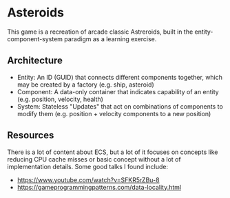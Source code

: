 # Asteroids

This game is a recreation of arcade classic Astreroids, built in the entity-component-system paradigm as a learning exercise.

## Architecture
- Entity: An ID (GUID) that connects different components together, which may be created by a factory (e.g. ship, asteroid)
- Component: A data-only container that indicates capability of an entity (e.g. position, velocity, health)
- System: Stateless "Updates" that act on combinations of components to modify them (e.g. position + velocity components to a new position)


## Resources
There is a lot of content about ECS, but a lot of it focuses on concepts like reducing CPU cache misses or basic concept without a lot of implementation details. Some good talks I found include:
- https://www.youtube.com/watch?v=SFKR5rZBu-8
- https://gameprogrammingpatterns.com/data-locality.html